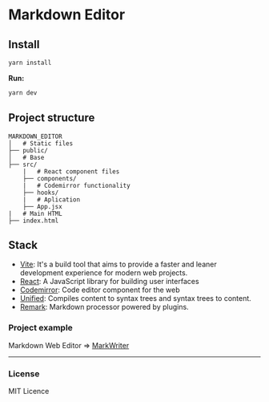 # Markdown Editor

## Install

```bash
yarn install
```

**Run:**

```bash
yarn dev
```

## Project structure

```
MARKDOWN_EDITOR
│   # Static files
├── public/
│   # Base
├── src/
    |   # React component files
    ├── components/
    |   # Codemirror functionality
    ├── hooks/
    |   # Aplication
    ├── App.jsx
|   # Main HTML
├── index.html
```

## Stack

* [Vite](https://vitejs.dev/):  It's a build tool that aims to provide a faster and leaner development experience for modern web projects.
* [React](https://reactjs.org/): A JavaScript library for building user interfaces
* [Codemirror](https://codemirror.net/): Code editor component for the web
* [Unified](https://unifiedjs.com/): Compiles content to syntax trees and syntax trees to content.
* [Remark](https://remark.js.org/): Markdown processor powered by plugins.

### Project example

Markdown Web Editor => [MarkWriter](https://markwriter.tech/)

---

### License

MIT Licence

